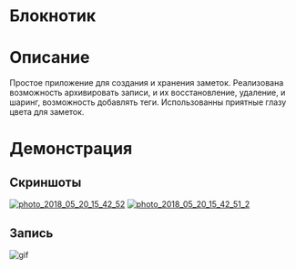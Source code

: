 # Блокнотик

Описание
===

Простое приложение для создания и хранения заметок. Реализована возможность архивировать записи, и их восстановление, удаление, и шаринг, возможность добавлять теги. Использованны приятные глазу цвета для заметок.

Демонстрация
===

Скриншоты
---

<a href="https://ibb.co/kZzZ38"><img src="https://thumb.ibb.co/kZzZ38/photo_2018_05_20_15_42_52.jpg" alt="photo_2018_05_20_15_42_52" border="0"></a>  <a href="https://ibb.co/i0SbGT"><img src="https://thumb.ibb.co/i0SbGT/photo_2018_05_20_15_42_51_2.jpg" alt="photo_2018_05_20_15_42_51_2" border="0"></a>

Запись
---

![gif](https://wmpics.pics/di-CRCK.gif)
